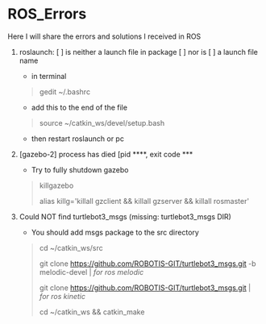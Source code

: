 # ROS_Errors
Here I will share the errors and solutions I received in ROS

1. roslaunch: [ ] is neither a launch file in package [ ] nor is [ ] a launch file name
     - in terminal
     > gedit ~/.bashrc
     - add this to the end of the file 
     > source  ~/catkin_ws/devel/setup.bash 
     - then restart roslaunch or pc

2. [gazebo-2] process has died [pid ****, exit code ***
    - Try to fully shutdown gazebo 
    > killgazebo
    > 
    > alias killg='killall gzclient && killall gzserver && killall rosmaster'  
    
3. Could NOT find turtlebot3_msgs (missing: turtlebot3_msgs DIR)
    - You should add msgs package to the src directory 
    > cd ~/catkin_ws/src 
    > 
    > git clone https://github.com/ROBOTIS-GIT/turtlebot3_msgs.git -b melodic-devel       | *for ros melodic*
    > 
    > git clone https://github.com/ROBOTIS-GIT/turtlebot3_msgs.git                        | *for ros kinetic*
    > 
    > cd ~/catkin_ws && catkin_make 
